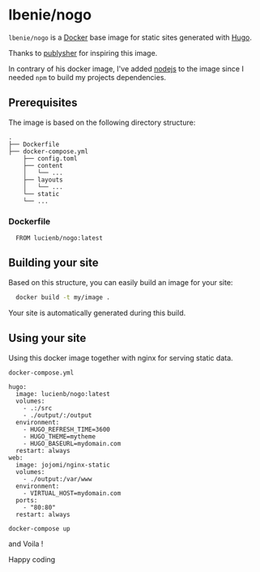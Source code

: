 # lbenie/nogo

`lbenie/nogo` is a [Docker](https://www.docker.io) base image for static sites generated with [Hugo](http://gohugo.io).

Thanks to [publysher](https://github.com/publysher) for inspiring this image.

In contrary of his docker image, I've added [nodejs](https://nodejs.org/) to the image since I needed `npm` to build my projects dependencies.

## Prerequisites

The image is based on the following directory structure:

	.
	├── Dockerfile
	├── docker-compose.yml
        ├── config.toml
        ├── content
        │   └── ...
        ├── layouts
        │   └── ...
        └── static
	    └── ...

### Dockerfile

```Docker
  FROM lucienb/nogo:latest
```

## Building your site

Based on this structure, you can easily build an image for your site:
```sh
  docker build -t my/image .
```
Your site is automatically generated during this build. 

## Using your site

Using this docker image together with nginx for serving static data.


`docker-compose.yml`
```Docker
hugo:
  image: lucienb/nogo:latest
  volumes:
    - .:/src
    - ./output/:/output
  environment:
    - HUGO_REFRESH_TIME=3600
    - HUGO_THEME=mytheme
    - HUGO_BASEURL=mydomain.com
  restart: always
web:
  image: jojomi/nginx-static
  volumes:
    - ./output:/var/www
  environment:
    - VIRTUAL_HOST=mydomain.com
  ports:
    - "80:80"
  restart: always
```
```sh
docker-compose up
```

and Voila !

Happy coding
